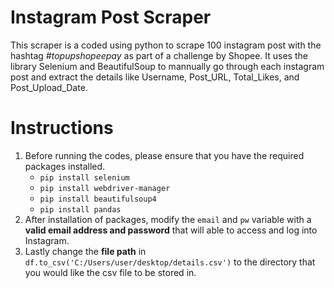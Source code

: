 # Instagram Post Scraper

This scraper is a coded using python to scrape 100 instagram post with the hashtag _#topupshopeepay_ as part of a challenge by Shopee. It uses the library Selenium and BeautifulSoup to mannually go through each instagram post and extract the details like Username, Post_URL, Total_Likes, and Post_Upload_Date.

# Instructions
1. Before running the codes, please ensure that you have the required packages installed. 
	- `pip install selenium`
	- `pip install webdriver-manager`
	- `pip install beautifulsoup4`
	- `pip install pandas`
2. After installation of packages, modify the `email` and `pw` variable with a **valid email address and password** that will able to access and log into Instagram.
3. Lastly change the **file path** in `df.to_csv('C:/Users/user/desktop/details.csv')` to the directory that you  would like the csv file to be stored in.
